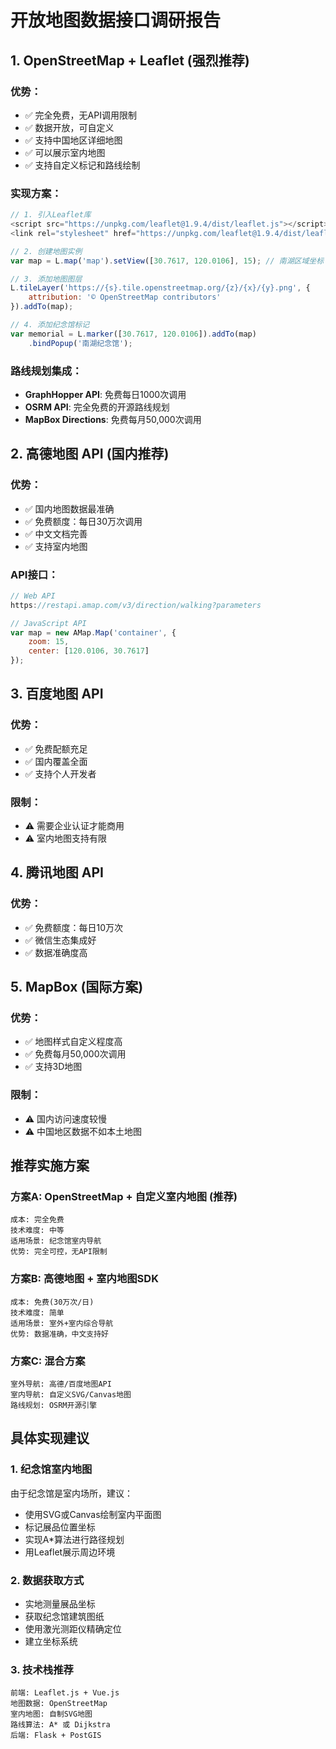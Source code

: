 # 开放地图数据接口调研报告

## 1. OpenStreetMap + Leaflet (强烈推荐)

### 优势：
- ✅ 完全免费，无API调用限制
- ✅ 数据开放，可自定义
- ✅ 支持中国地区详细地图
- ✅ 可以展示室内地图
- ✅ 支持自定义标记和路线绘制

### 实现方案：
```javascript
// 1. 引入Leaflet库
<script src="https://unpkg.com/leaflet@1.9.4/dist/leaflet.js"></script>
<link rel="stylesheet" href="https://unpkg.com/leaflet@1.9.4/dist/leaflet.css" />

// 2. 创建地图实例
var map = L.map('map').setView([30.7617, 120.0106], 15); // 南湖区域坐标

// 3. 添加地图图层
L.tileLayer('https://{s}.tile.openstreetmap.org/{z}/{x}/{y}.png', {
    attribution: '© OpenStreetMap contributors'
}).addTo(map);

// 4. 添加纪念馆标记
var memorial = L.marker([30.7617, 120.0106]).addTo(map)
    .bindPopup('南湖纪念馆');
```

### 路线规划集成：
- **GraphHopper API**: 免费每日1000次调用
- **OSRM API**: 完全免费的开源路线规划
- **MapBox Directions**: 免费每月50,000次调用

## 2. 高德地图 API (国内推荐)

### 优势：
- ✅ 国内地图数据最准确
- ✅ 免费额度：每日30万次调用
- ✅ 中文文档完善
- ✅ 支持室内地图

### API接口：
```javascript
// Web API
https://restapi.amap.com/v3/direction/walking?parameters

// JavaScript API
var map = new AMap.Map('container', {
    zoom: 15,
    center: [120.0106, 30.7617]
});
```

## 3. 百度地图 API

### 优势：
- ✅ 免费配额充足
- ✅ 国内覆盖全面
- ✅ 支持个人开发者

### 限制：
- ⚠️ 需要企业认证才能商用
- ⚠️ 室内地图支持有限

## 4. 腾讯地图 API

### 优势：
- ✅ 免费额度：每日10万次
- ✅ 微信生态集成好
- ✅ 数据准确度高

## 5. MapBox (国际方案)

### 优势：
- ✅ 地图样式自定义程度高
- ✅ 免费每月50,000次调用
- ✅ 支持3D地图

### 限制：
- ⚠️ 国内访问速度较慢
- ⚠️ 中国地区数据不如本土地图

## 推荐实施方案

### 方案A: OpenStreetMap + 自定义室内地图 (推荐)
```
成本: 完全免费
技术难度: 中等
适用场景: 纪念馆室内导航
优势: 完全可控，无API限制
```

### 方案B: 高德地图 + 室内地图SDK
```
成本: 免费(30万次/日)
技术难度: 简单
适用场景: 室外+室内综合导航
优势: 数据准确，中文支持好
```

### 方案C: 混合方案
```
室外导航: 高德/百度地图API
室内导航: 自定义SVG/Canvas地图
路线规划: OSRM开源引擎
```

## 具体实现建议

### 1. 纪念馆室内地图
由于纪念馆是室内场所，建议：
- 使用SVG或Canvas绘制室内平面图
- 标记展品位置坐标
- 实现A*算法进行路径规划
- 用Leaflet展示周边环境

### 2. 数据获取方式
- 实地测量展品坐标
- 获取纪念馆建筑图纸
- 使用激光测距仪精确定位
- 建立坐标系统

### 3. 技术栈推荐
```
前端: Leaflet.js + Vue.js
地图数据: OpenStreetMap
室内地图: 自制SVG地图
路线算法: A* 或 Dijkstra
后端: Flask + PostGIS
```
